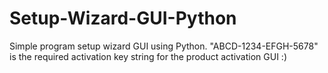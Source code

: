# Setup-Wizard-GUI-Python
Simple program setup wizard GUI using Python.
"ABCD-1234-EFGH-5678" is the required activation key string for the product activation GUI :)
